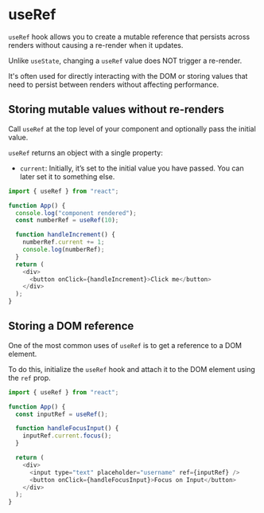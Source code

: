 # useRef

`useRef` hook allows you to create a mutable reference that persists across renders without causing a re-render when 
it updates.

Unlike `useState`, changing a `useRef` value does NOT trigger a re-render.

It's often used for directly interacting with the DOM or storing values that need to persist between renders 
without affecting performance.


## Storing mutable values without re-renders
Call `useRef` at the top level of your component and optionally pass the initial value.

`useRef` returns an object with a single property:
- `current`: Initially, it’s set to the initial value you have passed. You can later set it to something else.
```JavaScript
import { useRef } from "react";

function App() {
  console.log("component rendered");
  const numberRef = useRef(10);

  function handleIncrement() {
    numberRef.current += 1;
    console.log(numberRef);
  }
  return (
    <div>
      <button onClick={handleIncrement}>Click me</button>
    </div>
  );
}
```

## Storing a DOM reference
One of the most common uses of `useRef` is to get a reference to a DOM element.

To do this, initialize the `useRef` hook and attach it to the DOM element using the `ref` prop.

```JavaScript
import { useRef } from "react";

function App() {
  const inputRef = useRef();

  function handleFocusInput() {
    inputRef.current.focus();
  }

  return (
    <div>
      <input type="text" placeholder="username" ref={inputRef} />
      <button onClick={handleFocusInput}>Focus on Input</button>
    </div>
  );
}
```